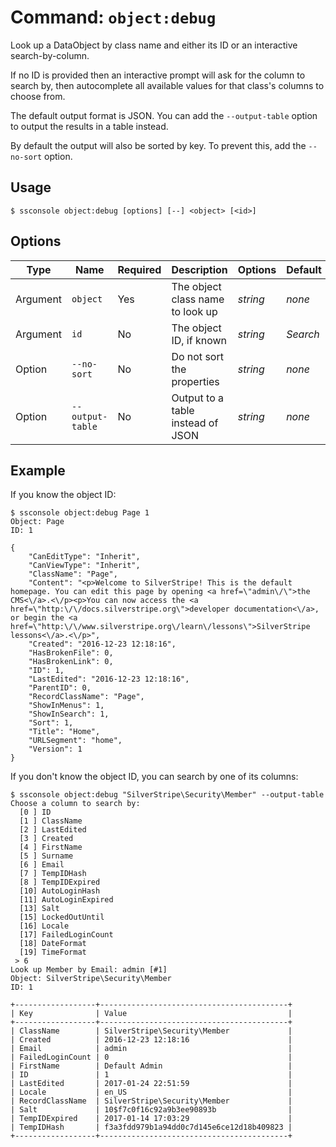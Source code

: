 # Command: `object:debug`

Look up a DataObject by class name and either its ID or an interactive search-by-column.

If no ID is provided then an interactive prompt will ask for the column to search by, then autocomplete all available
values for that class's columns to choose from.

The default output format is JSON. You can add the `--output-table` option to output the results in a table instead.

By default the output will also be sorted by key. To prevent this, add the `--no-sort` option.

## Usage

```shell
$ ssconsole object:debug [options] [--] <object> [<id>]
```

## Options

| Type | Name | Required | Description | Options | Default |
| --- | --- | --- | --- | --- | --- |
| Argument | `object` | Yes | The object class name to look up | _string_ | _none_ |
| Argument | `id` | No | The object ID, if known | _string_ | _Search_ |
| Option | `--no-sort` | No | Do not sort the properties | _string_ | _none_ |
| Option | `--output-table` | No | Output to a table instead of JSON | _string_ | _none_ |

## Example

If you know the object ID:

```
$ ssconsole object:debug Page 1
Object: Page
ID: 1

{
    "CanEditType": "Inherit",
    "CanViewType": "Inherit",
    "ClassName": "Page",
    "Content": "<p>Welcome to SilverStripe! This is the default homepage. You can edit this page by opening <a href=\"admin\/\">the CMS<\/a>.<\/p><p>You can now access the <a href=\"http:\/\/docs.silverstripe.org\">developer documentation<\/a>, or begin the <a href=\"http:\/\/www.silverstripe.org\/learn\/lessons\">SilverStripe lessons<\/a>.<\/p>",
    "Created": "2016-12-23 12:18:16",
    "HasBrokenFile": 0,
    "HasBrokenLink": 0,
    "ID": 1,
    "LastEdited": "2016-12-23 12:18:16",
    "ParentID": 0,
    "RecordClassName": "Page",
    "ShowInMenus": 1,
    "ShowInSearch": 1,
    "Sort": 1,
    "Title": "Home",
    "URLSegment": "home",
    "Version": 1
}
```

If you don't know the object ID, you can search by one of its columns:

```
$ ssconsole object:debug "SilverStripe\Security\Member" --output-table
Choose a column to search by:
  [0 ] ID
  [1 ] ClassName
  [2 ] LastEdited
  [3 ] Created
  [4 ] FirstName
  [5 ] Surname
  [6 ] Email
  [7 ] TempIDHash
  [8 ] TempIDExpired
  [10] AutoLoginHash
  [11] AutoLoginExpired
  [13] Salt
  [15] LockedOutUntil
  [16] Locale
  [17] FailedLoginCount
  [18] DateFormat
  [19] TimeFormat
 > 6
Look up Member by Email: admin [#1]
Object: SilverStripe\Security\Member
ID: 1

+------------------+------------------------------------------+
| Key              | Value                                    |
+------------------+------------------------------------------+
| ClassName        | SilverStripe\Security\Member             |
| Created          | 2016-12-23 12:18:16                      |
| Email            | admin                                    |
| FailedLoginCount | 0                                        |
| FirstName        | Default Admin                            |
| ID               | 1                                        |
| LastEdited       | 2017-01-24 22:51:59                      |
| Locale           | en_US                                    |
| RecordClassName  | SilverStripe\Security\Member             |
| Salt             | 10$f7c0f16c92a9b3ee90893b                |
| TempIDExpired    | 2017-01-14 17:03:29                      |
| TempIDHash       | f3a3fdd979b1a94dd0c7d145e6ce12d18b409823 |
+------------------+------------------------------------------+
```
